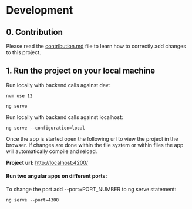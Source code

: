 # Development

## 0. Contribution

Please read the [contribution.md](../contribution.md) file to learn how to correctly add changes to this project.

## 1. Run the project on your local machine

Run locally with backend calls against dev:

```
nvm use 12
```

```
ng serve
```

Run locally with backend calls against localhost:

```
ng serve --configuration=local
```

Once the app is started open the following url to view the project in the browser. If changes are done within the file system or within files the app will automatically compile and reload.

**Project url:** [http://localhost:4200/](http://localhost:4200/)

#### Run two angular apps on different ports:

To change the port add --port=PORT_NUMBER to ng serve statement:

```
ng serve --port=4300
```
